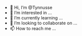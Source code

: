 - 👋 Hi, I’m @Tynnusse
- 👀 I’m interested in ...
- 🌱 I’m currently learning ...
- 💞️ I’m looking to collaborate on ...
- 📫 How to reach me ...

<!---
Tynnusse/Tynnusse is a ✨ special ✨ repository because its `README.md` (this file) appears on your GitHub profile.
You can click the Preview link to take a look at your changes.
--->
